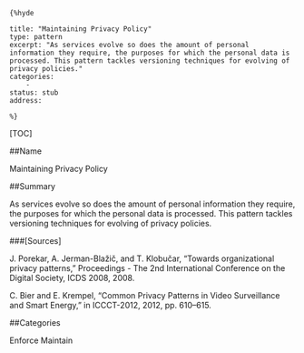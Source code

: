     {%hyde

    title: "Maintaining Privacy Policy"
    type: pattern
    excerpt: "As services evolve so does the amount of personal information they require, the purposes for which the personal data is processed. This pattern tackles versioning techniques for evolving of privacy policies."
    categories:
        - 
    status: stub
    address:

    %}

[TOC]


##Name
<!--Primary name the pattern is known by.-->

Maintaining Privacy Policy

<!--###[Also Known As]-->
<!-- All other names the pattern is known by.-->



##Summary
<!-- One short paragraph summarising the pattern.-->

As services evolve so does the amount of personal information they require, the purposes for which the personal data is processed. This pattern tackles versioning techniques for evolving of privacy policies.

<!--##Context-->
<!-- The situations in which the pattern may apply.-->



<!--##Problem-->
<!-- The problem a pattern addresses, including a list of forces describing why a problem might be difficult to solve.-->



<!--##Solution-->
<!-- A concise description of how the pattern addresses the problem.-->



<!--###[Structure]-->
<!--A detailed specification of the structural aspects of the pattern. A class diagram if applicable.-->



<!--###[Implementation]-->
<!--Guidelines for implementing the pattern; code fragments; suggested PETS; policy fragments.-->



<!--##Consequences-->
<!--The advantages (benefits) and disadvantages (liabilities) of applying the pattern.-->



<!--###[Constraints]-->
<!-- limitations as a consequence of applying the pattern.-->



<!--##Examples-->
<!--Motivational example to see how the pattern is applied.-->



<!--###[Known Uses]-->
<!-- Pointers to various applications of the pattern.-->



<!--##See Also-->
<!-- Any pointers to relevant information, not contained in the subfields below.-->



<!--###[Related Patterns]-->
<!-- Supporting and conflicting patterns-->



###[Sources]
<!-- References to the original source of the pattern.-->

J. Porekar, A. Jerman-Blažič, and T. Klobučar, “Towards organizational privacy patterns,” Proceedings - The 2nd International Conference on the Digital Society, ICDS 2008, 2008.

C. Bier and E. Krempel, “Common Privacy Patterns in Video Surveillance and Smart Energy,” in ICCCT-2012, 2012, pp. 610–615.

<!--##General Comments-->
<!-- Separate discussion on the pattern.-->



##Categories
<!-- Placeholder for future agreed upon categories as per collaboration's evaluation.-->
Enforce
Maintain

<!--##Tags-->
<!-- User definable descriptors for additional correlation.-->





